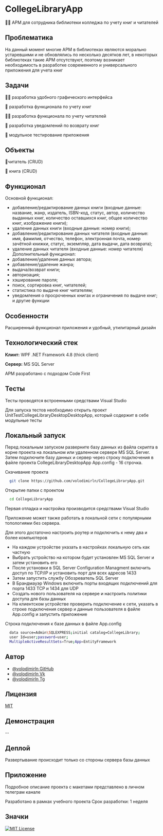 
# CollegeLibraryApp

👩‍💻 АРМ для сотрудника библиотеки колледжа по учету книг и читателей


## Проблематика
На данный момент многие АРМ в библиотеках являются морально устаревшими и не обновлялись по несколько десятков лет, в некоторых библиотеках такие АРМ отсутствуют, поэтому возникает необходимость в разработке современного и универсального приложения для учета книг
## Задачи
👩‍💻 разработка удобного графического интерфейса

🧠 разработка функционала по учету книг

👯‍♀️ разработка функционала по учету читателей

🤔 разработка уведомлений по возврату книг

💬 модульное тестирование приложения

## Объекты

👨читатель (CRUD)

📖 книга (CRUD)

## Функционал

Основной функционал:
- добавление/редактирование данных книги (входные данные: название, жанр, издатель, ISBN-код, статус, автор, количество выданных книг, количество оставшихся книг, общее количество книг, изображение книги);
- удаление данных книги (входные данные: номер книги);
- добавление/редактирование данных читателя (входные данные: имя, фамилия, отчество, телефон, электронная почта, номер зачётной книжки, статус, экземпляр, дата выдачи, дата возврата);
- удаление данных читателя (входные данные: номер читателя)
Дополнительный функционал:
- добавление/удаление данных автора;
- добавление/удаление жанра;
- выдача/возврат книги;
- авторизация;
- хэширование пароля;
- поиск, сортировка книг, читателей;
- статистика по выдаче книг читателям;
- уведомления о просроченных книгах и ограничения по выдаче книг;
и другие функции
## Особенности

Расширенный функционал приложения и удобный, утилитарный дизайн
## Технологический стек

**Клинт:**  WPF .NET Framework 4.8 (thick client)

**Сервер:** MS SQL Server

АРМ разработано с подходом Code First

## Тесты

Тесты проводятся встроенными средствами Visual Studio

Для запуска тестов необходимо открыть проект UnitTestCollegeLibraryDesktopDesktopApp, который содержит в себе модульные тесты


## Локальный запуск

Перед локальным запуском разверните базу данных из файла скрипта в корне проекта на локальном или удаленном сервере MS SQL Server. Затем подключите базу данных и сервер через строку подключения в файле проекта CollegeLibraryDesktopApp App.config - 16 строчка.

Скачивание проекта

```bash
  git clone https://github.com/volodimirln/CollegeLibraryApp.git
```

Открытие папки с проектом

```bash
  cd CollegeLibraryApp
```

Первая отладка и настройка производится средствами Visual Studio

Приложение может также работать в локальной сети с популярными топологиями без сервера.

Для этого достаточно настроить роутер и подключить к нему два и более компьютеров
- На каждом устройстве указать в настройках локальную сеть как частную
- Выбрать устройство на котором будет установлен MS SQL Server и затем установить его
- После установки в SQL Server Configuration Managment включить доступ по TCP/IP и установить порт для всех адресов 1433
- Затем запустить службу Обозреватель SQL Server
- В Брандмауэр Windows включить порты входящих подключений для порта 1433 TCP и 1434 для UDP 
- Создать нового пользователя на сервере и настроить политики доступа для базы данных
- На клиентском устройстве проверить подключение к сети, указать в строке подключения сервер и данные пользователя в файле App.config и запустить приложение

Строка подключения к базе данных в файле App.config
```bash
  data source=Admin\SQLEXPRESS;initial catalog=CollegeLibrary;
  user Id=user;password=user;
  MultipleActiveResultSets=True;App=EntityFramework
```
## Автор

- [@volodimirln GitHub](https://github.com/volodimirln)
- [@volodimirln Vk](https://vk.com/volodimirln)
- [@volodimirln Tg](https://t.me/volodimirln)


## Лицензия

[MIT](https://choosealicense.com/licenses/mit/)


## Демонстрация

--


## Деплой

 Развертывание происходит только со стороны сервера базы данных


## Приложение

Подробное описание проекта с макетами представлено в личном телеграм канале

Разработано в рамках учебного проекта
Срок разработки: 1 неделя


## Значки


[![MIT License](https://img.shields.io/badge/License-MIT-green.svg)](https://choosealicense.com/licenses/mit/)




